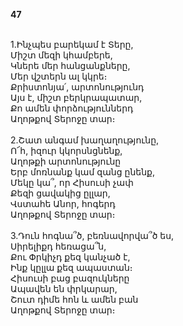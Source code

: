 **47**

\
1.Ինչպես բարեկամ է Տերը,\
Միշտ մեզի կհամբերե,\
Կներե մեր հանցանքները,\
Մեր վշտերն ալ կկրե։\
Քրիստոնյա՛, արտոնությունդ\
Այս է, միշտ բերկրապատար,\
Քո ամեն փորձություններդ\
Աղոթքով Տերոջը տար։\
\
2.Շատ անգամ խաղաղությունը,\
Ո՜հ, իզուր կկորսնցնենք,\
Աղոթքի արտոնությունը\
Երբ մոռնանք կամ զանց ընենք,\
Մեկը կա՞, որ Հիսուսի չափ\
Քեզի ցավակից ըլլար,\
Վստահե Անոր, հոգերդ\
Աղոթքով Տերոջը տար։\
\
3.Դուն հոգնա՞ծ, բեռնավորվա՞ծ ես,\
Սիրելիքդ հեռացա՞ն,\
Քու Փրկիչդ քեզ կանչած է,\
Ինք կըլլա քեզ ապաստան։\
Հիսուսի բաց բազուկները\
Ապավեն են փրկարար,\
Շուտ դիմե հոն և ամեն բան\
Աղոթքով Տերոջը տար։
